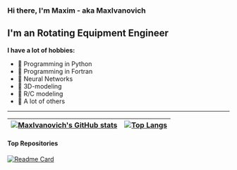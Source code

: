 ### Hi there, I'm Maxim - aka MaxIvanovich ###

## I'm an Rotating Equipment Engineer ##
**I have a lot of hobbies:**
- :pushpin: Programming in Python
- :pushpin: Programming in Fortran
- :pushpin: Neural Networks
- :pushpin: 3D-modeling
- :pushpin: R/C modeling
- :pushpin: A lot of others

---

| [![MaxIvanovich's GitHub stats](https://github-readme-stats.vercel.app/api?username=MaxIvanovich&count_private=true&show_icons=true&theme=graywhite)](https://github.com/MaxIvanovich) | [![Top Langs](https://github-readme-stats.vercel.app/api/top-langs/?username=MaxIvanovich&layout=compact)](https://github.com/MaxIvanovich) |
| ------------- | ------------- |

#### Top Repositories ####

[![Readme Card](https://github-readme-stats.vercel.app/api/pin/?username=MaxIvanovich&repo=mcap_fs)](https://github.com/MaxIvanovich/mcap_fs)
